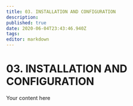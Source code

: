 ```yaml
---
title: 03. INSTALLATION AND CONFIGURATION
description: 
published: true
date: 2020-06-04T23:43:46.940Z
tags: 
editor: markdown
---
```


# 03. INSTALLATION AND CONFIGURATION
Your content here